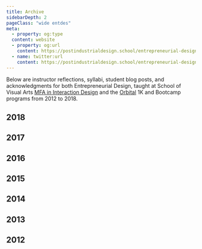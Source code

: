```yaml
---
title: Archive
sidebarDepth: 2
pageClass: "wide entdes"
meta:
  - property: og:type
  content: website  
  - property: og:url
    content: https://postindustrialdesign.school/entrepreneurial-design/archive/
  - name: twitter:url
    content: https://postindustrialdesign.school/entrepreneurial-design/archive/
---
```


Below are instructor reflections, syllabi, student blog posts, and acknowledgments for both Entrepreneurial Design, taught at School of Visual Arts [MFA in Interaction Design](http://interactiondesign.sva.edu) and the [Orbital](https://orbital.nyc) 1K and Bootcamp programs from 2012 to 2018.

## 2018

<CourseArchive year="2018"/>

## 2017
<CourseArchive year="2017"/>

## 2016
<CourseArchive year="2016"/>

## 2015
<CourseArchive year="2015"/>

## 2014
<CourseArchive year="2014"/>

## 2013
<CourseArchive year="2013"/>

## 2012
<CourseArchive year="2012"/>
